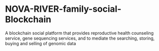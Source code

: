 # NOVA-RIVER-family-social-Blockchain
A blockchain social platform that provides reproductive health counseling service, gene sequencing services, and to mediate the searching, storing, buying and selling of genomic data
